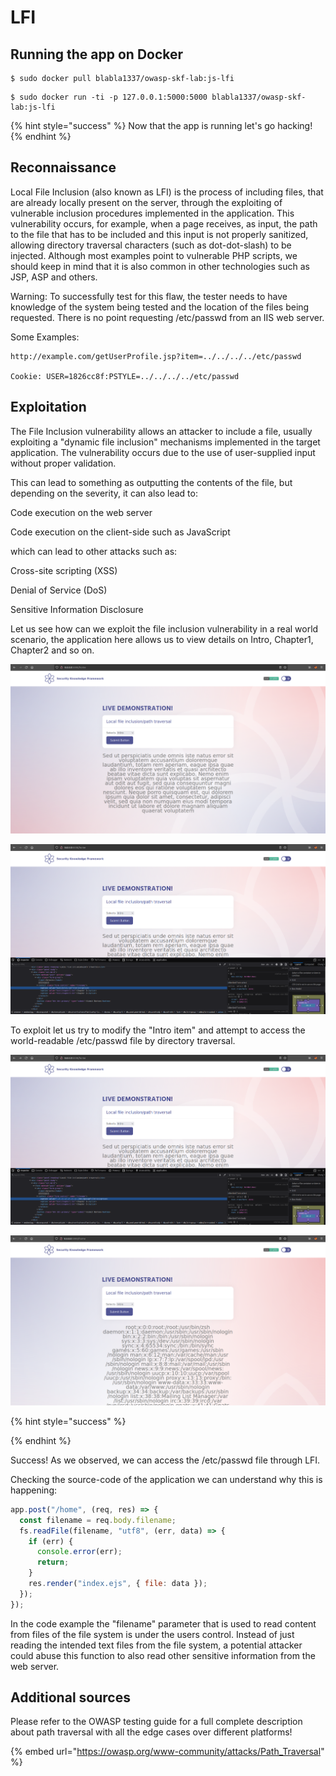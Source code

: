# LFI

## Running the app on Docker

```
$ sudo docker pull blabla1337/owasp-skf-lab:js-lfi
```

```
$ sudo docker run -ti -p 127.0.0.1:5000:5000 blabla1337/owasp-skf-lab:js-lfi
```

{% hint style="success" %}
Now that the app is running let's go hacking!
{% endhint %}

## Reconnaissance

Local File Inclusion (also known as LFI) is the process of including files, that are already locally present on the server, through the exploiting of vulnerable inclusion procedures implemented in the application. This vulnerability occurs, for example, when a page receives, as input, the path to the file that has to be included and this input is not properly sanitized, allowing directory traversal characters (such as dot-dot-slash) to be injected. Although most examples point to vulnerable PHP scripts, we should keep in mind that it is also common in other technologies such as JSP, ASP and others.

Warning: To successfully test for this flaw, the tester needs to have knowledge of the system being tested and the location of the files being requested. There is no point requesting /etc/passwd from an IIS web server.

Some Examples:

```
http://example.com/getUserProfile.jsp?item=../../../../etc/passwd

Cookie: USER=1826cc8f:PSTYLE=../../../../etc/passwd
```

## Exploitation

The File Inclusion vulnerability allows an attacker to include a file, usually exploiting a "dynamic file inclusion" mechanisms implemented in the target application. The vulnerability occurs due to the use of user-supplied input without proper validation.

This can lead to something as outputting the contents of the file, but depending on the severity, it can also lead to:

Code execution on the web server

Code execution on the client-side such as JavaScript

which can lead to other attacks such as:

Cross-site scripting (XSS)

Denial of Service (DoS)

Sensitive Information Disclosure

Let us see how can we exploit the file inclusion vulnerability in a real world scenario, the application here allows us to view details on Intro, Chapter1, Chapter2 and so on.

![](../../.gitbook/assets/python/LFI/1.png)

![](../../.gitbook/assets/python/LFI/2.png)

To exploit let us try to modify the "Intro item" and attempt to access the world-readable /etc/passwd file by directory traversal.

![](../../.gitbook/assets/python/LFI/3.png)

![](../../.gitbook/assets/python/LFI/4.png)

{% hint style="success" %}

{% endhint %}

Success! As we observed, we can access the /etc/passwd file through LFI.

Checking the source-code of the application we can understand why this is happening:

```javascript
app.post("/home", (req, res) => {
  const filename = req.body.filename;
  fs.readFile(filename, "utf8", (err, data) => {
    if (err) {
      console.error(err);
      return;
    }
    res.render("index.ejs", { file: data });
  });
});
```

In the code example the "filename" parameter that is used to read content from files of the file system is under the users control. Instead of just reading the intended text files from the file system, a potential attacker could abuse this function to also read other sensitive information from the web server.

## Additional sources

Please refer to the OWASP testing guide for a full complete description about path traversal with all the edge cases over different platforms!

{% embed url="https://owasp.org/www-community/attacks/Path_Traversal" %}
